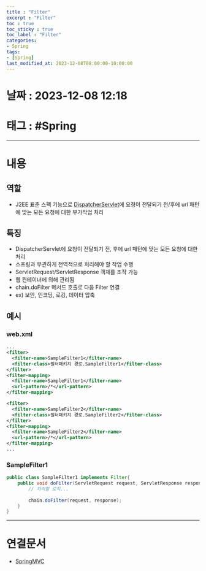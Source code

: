 ```yaml
---
title : "Filter"
excerpt : "Filter"
toc : true
toc_sticky : true
toc_label : "Filter"
categories:
- Spring
tags:
- [Spring]
last_modified_at: 2023-12-08T08:00:00-10:00:00
---
```


# 날짜 : 2023-12-08 12:18

# 태그 : #Spring 
---

# 내용

## 역할
- J2EE 표준 스펙 기능으로 [DispatcherServlet](../../spring/spring-DispatcherServlet)에 요청이 전달되기 전/후에 url 패턴에 맞는 모든 요청에 대한 부가작업 처리

## 특징
- DispatcherServlet에 요청이 전달되기 전, 후에 url 패턴에 맞는 모든 요청에 대한 처리
- 스프링과 무관하게 전역적으로 처리해야 할 작업 수행
- ServletRequest/ServletResponse 객체를 조작 가능
- 웹 컨테이너에 의해 관리됨
- chain.doFilter 메서드 호출로 다음 Filter 연결
- ex) 보안, 인코딩, 로깅, 데이터 압축

## 예시

### web.xml

```xml
...
<filter>
  <filter-name>SampleFilter1</filter-name>
  <filter-class>필터패키지 경로.SampleFilter1</filter-class>        
</filter>
<filter-mapping>
  <filter-name>SampleFilter1</filter-name>
  <url-pattern>/*</url-pattern>
</filter-mapping>

<filter>
  <filter-name>SampleFilter2</filter-name>
  <filter-class>필터패키지 경로.SampleFilter2</filter-class>        
</filter>
<filter-mapping>
  <filter-name>SampleFilter2</filter-name>
  <url-pattern>/*</url-pattern>
</filter-mapping>
...
```

### SampleFilter1

```java
public class SampleFilter1 implements Filter{
	public void doFilter(ServletRequest request, ServletResponse response, FilterChain chain) throws IOException, ServletException {
		// 처리할 로직...
	
		chain.doFilter(request, response);
	}
}
```

---

# 연결문서
- [SpringMVC](../../spring/spring-SpringMVC)